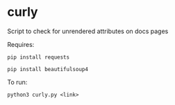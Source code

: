 # curly
Script to check for unrendered attributes on docs pages

Requires:

    pip install requests

    pip install beautifulsoup4

To run:

    python3 curly.py <link>

